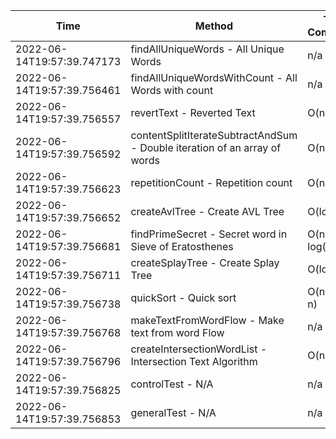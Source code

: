 | Time | Method | Time Complexity | Space Complexity | Repetitions | Java Duration | Kotlin Duration | Machine |
|---|---|---|---|---|---|---|---|
| 2022-06-14T19:57:39.747173 | findAllUniqueWords - All Unique Words | n/a | n/a | 10000 | 1612 | 2774 | Prototype |
| 2022-06-14T19:57:39.756461 | findAllUniqueWordsWithCount - All Words with count | n/a | n/a | 10000 | 1612 | 1594 | Prototype |
| 2022-06-14T19:57:39.756557 | revertText - Reverted Text | O(n) | O(1) | 10000 | 336 | 556 | Prototype |
| 2022-06-14T19:57:39.756592 | contentSplitIterateSubtractAndSum - Double iteration of an array of words | O(n^2) | O(1) | 10000 | 367 | 2123 | Prototype |
| 2022-06-14T19:57:39.756623 | repetitionCount - Repetition count | O(n^2) | O(n) | 10000 | 3069 | 1871 | Prototype |
| 2022-06-14T19:57:39.756652 | createAvlTree - Create AVL Tree | O(log n) | O(n) | 10000 | 386 | 262 | Prototype |
| 2022-06-14T19:57:39.756681 | findPrimeSecret - Secret word in Sieve of Eratosthenes | O(n * log(log n)) | O(n) | 10000 | 840 | 773 | Prototype |
| 2022-06-14T19:57:39.756711 | createSplayTree - Create Splay Tree | O(log n) | O(n) | 10000 | 345 | 779 | Prototype |
| 2022-06-14T19:57:39.756738 | quickSort - Quick sort | O(n * log n) | O(log n) | 10000 | 2017 | 4169 | Prototype |
| 2022-06-14T19:57:39.756768 | makeTextFromWordFlow - Make text from word Flow | n/a | n/a | 10000 | 822 | 984 | Prototype |
| 2022-06-14T19:57:39.756796 | createIntersectionWordList - Intersection Text Algorithm | O(n) | O(n) | 10000 | 140 | 729 | Prototype |
| 2022-06-14T19:57:39.756825 | controlTest - N/A | n/a | n/a | 10000 | 1073 | 607 | Prototype |
| 2022-06-14T19:57:39.756853 | generalTest - N/A | n/a | n/a | 10000 | 338 | 98 | Prototype |
